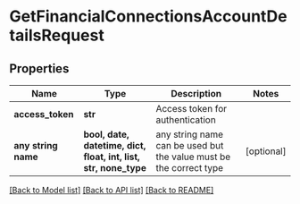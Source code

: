 # GetFinancialConnectionsAccountDetailsRequest


## Properties
Name | Type | Description | Notes
------------ | ------------- | ------------- | -------------
**access_token** | **str** | Access token for authentication | 
**any string name** | **bool, date, datetime, dict, float, int, list, str, none_type** | any string name can be used but the value must be the correct type | [optional]

[[Back to Model list]](../README.md#documentation-for-models) [[Back to API list]](../README.md#documentation-for-api-endpoints) [[Back to README]](../README.md)



